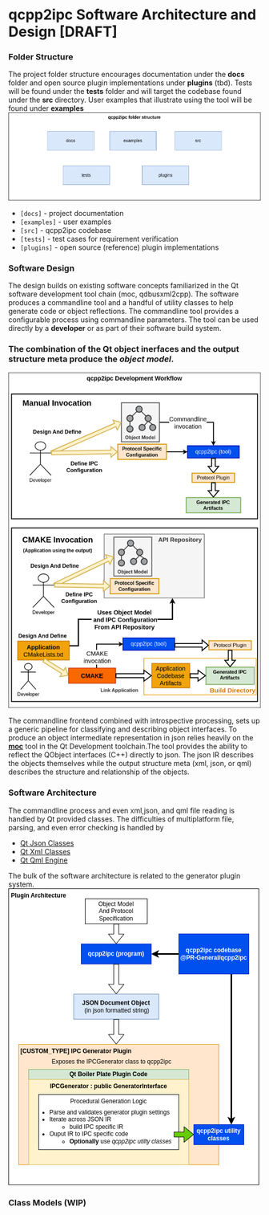  # **qcpp2ipc Software Architecture and Design** [DRAFT]
 ### **Folder Structure**
The project folder structure encourages documentation under the **docs** folder and open source plugin implementations under **plugins** (tbd). Tests will be found under the **tests** folder and will target the codebase found under the **src** directory. User examples that illustrate using the tool will be found under **examples** 
![folder structure](diagrams/qcpp2ipc_folder_structure.drawio.png)

- `[docs]` - project documentation
- `[examples]` - user examples
- `[src]` - qcpp2ipc codebase
- `[tests]` - test cases for requirement verification
- `[plugins]` - open source (reference) plugin implementations

### **Software Design**
The design builds on existing software concepts familiarized in the Qt software development tool chain (moc, qdbusxml2cpp). The software produces a commandline tool and a handful of utility classes to help generate code or object reflections. The commandline tool provides a configurable process using commandline parameters. The tool can be used directly by a **developer** or as part of their software build system.

### **The combination of the Qt object inerfaces and the output structure meta produce the *object model***.
![Development Workflow](diagrams/development_flow.drawio.png)

The commandline frontend combined with introspective processing, sets up a generic pipeline for classifying and describing object interfaces. To produce an object intermediate representation in json relies heavily on the [**moc**](https://doc.qt.io/qt-6/moc.html) tool in the Qt Development toolchain.The tool provides the ability to reflect the QObject interfaces (C++) directly to json.
The json IR describes the objects themselves while the output structure meta (xml, json, or qml) describes the structure and relationship of the objects. 

### **Software Architecture**
The commandline process and even xml,json, and qml file reading is handled by Qt provided classes. The difficulties of multiplatform file, parsing, and even error checking is handled by
- [Qt Json Classes](https://doc.qt.io/qt-6/json.html)
- [Qt Xml Classes](https://doc.qt.io/qt-6/qtxml-module.html)
- [Qt Qml Engine](https://doc.qt.io/qt-6/qqmlengine.html)

The bulk of the software architecture is related to the generator plugin system.
![plugin architecture](diagrams/plugin_architecture.drawio.png)

### **Class Models (WIP)**
